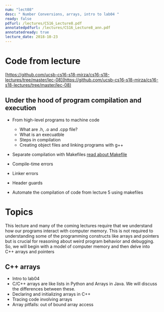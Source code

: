 ```yaml
---
num: "lect08"
desc: " Number Conversions, arrays, intro to lab04 "
ready: false
pdfurl: /lectures/CS16_Lecture8.pdf
annotatedpdfurl: /lectures/CS16_Lecture8_ann.pdf
annotatedready: true
lecture_date: 2018-10-23
---
```

# Code from lecture
[https://github.com/ucsb-cs16-s18-mirza/cs16-s18-lectures/tree/master/lec-08](https://github.com/ucsb-cs16-s18-mirza/cs16-s18-lectures/tree/master/lec-08)

## Under the hood of program compilation and execution
* From high-level programs to machine code
    * What are .h, .o and .cpp file?
    * What is an execuatble 
    * Steps in compilation
    * Creating object files and linking programs with g++
* Separate compilation with Makefiles [read about Makefile](https://foo.cs.ucsb.edu/16wiki/index.php/C%2B%2B:_Separate_Compilation_and_Makefiles)
* Compile-time errors
* Linker errors
* Header guards


* Automate the compilation of code from lecture 5 using makefiles

# Topics
This lecture and many of the coming lectures require that we understand how our programs interact with computer memory. This is not required to understanding some of the programming constructs like arrays and pointers but is crucial for reasoning about weird program behavior and debugging. So, we will begin with a model of computer memory and then delve into C++ arrays and pointers


## C++ arrays
* Intro to lab04
* C/C++ arrays are like lists in Python and Arrays in Java. We will discuss the differences between these.
* Declaring and initializing arrays in C++
* Tracing code involving arrays
* Array pitfalls: out of bound array access

